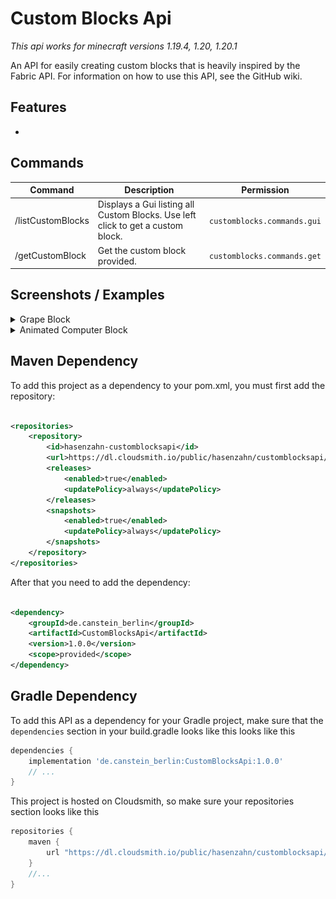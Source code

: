 # Custom Blocks Api

*This api works for minecraft versions 1.19.4, 1.20, 1.20.1*

An API for easily creating custom blocks that is heavily inspired by the Fabric API.
For information on how to use this API, see the GitHub wiki.

## Features

*

## Commands

| Command                 | Description                                                                     | Permission                  |
|-------------------------|---------------------------------------------------------------------------------|-----------------------------|
| /listCustomBlocks       | Displays a Gui listing all Custom Blocks. Use left click to get a custom block. | `customblocks.commands.gui` |
| /getCustomBlock <block> | Get the custom block provided.                                                  | `customblocks.commands.get` |

## Screenshots / Examples

<details><summary> Grape Block </summary>
    <img align="middle" src="https://github.com/CansteinBerlin/CustomBlocksApi/blob/master/images/grapes.png" height="200">
    <blockquote><details><summary> Code </summary>

~~~java
public class GrapesBlock extends CustomBlock {

    public static BooleanProperty BERRIES;

    static {
        BERRIES = Properties.BERRIES;
    }

    public GrapesBlock(BlockSettings settings) {
        super(settings, 4, new ItemBuilder(Material.EMERALD).setCustomModelData(4).setDisplayName("§r§6" + settings.getName()).build());
        setDefaultState(getDefaultState().with(BERRIES, false));
    }

    @Override
    public void appendProperties(PropertyListBuilder propertyListBuilder) {
        propertyListBuilder.add(BERRIES);
    }

    @Override
    public CustomBlockState getPlacementState(ItemPlacementContext ctx) {
        return getDefaultState().with(BERRIES, true);
    }

    @Override
    public ActionResult onUse(CustomBlockState state, World world, Location location, Player player, EquipmentSlot hand) {
        if (state.get(BERRIES) == false) {
            return ActionResult.SUCCESS;
        }
        state.with(BERRIES, false);
        state.update();

        //DropItem
        ItemStack stack = new ItemStack(Material.SWEET_BERRIES);
        stack.setAmount(blockRandom.nextInt(2) + 1);
        world.dropItem(location.add(settings.getWidth() / 2, 0, settings.getWidth() / 2), stack);

        //Regrow
        new BukkitRunnable() {

            @Override
            public void run() {
                state.with(BERRIES, true);
                state.update();
            }
        }.runTaskLater(CustomBlocksApiPlugin.getInstance(), blockRandom.nextInt(60) + 200);

        return ActionResult.SUCCESS;
    }

    @Override
    public void applyInitialModelTransformations(ItemDisplay display) {
        display.setRotation(blockRandom.nextInt(360), 0);
    }

    @Override
    public CMDLookupTable createCMDLookupTable(CMDLookupTableBuilder tableBuilder) {
        return tableBuilder.with(BERRIES, false).hasCustomModelData(5).addElement()
                .with(BERRIES, true).hasCustomModelData(4).addElement().build();
    }
}
~~~

</details></blockquote></details>

<details><summary> Animated Computer Block </summary>
    <img align="middle" src="https://github.com/CansteinBerlin/CustomBlocksApi/blob/master/images/computer.png" height="200">
    <blockquote><details><summary> Code </summary>

~~~java
public class AnimatedComputerBlock extends SimpleAnimatedBlock {

    private static BooleanProperty ENABLED;

    static {
        ENABLED = Properties.ENABLED;
    }

    public AnimatedComputerBlock(BlockSettings settings) {
        super(settings, new ItemBuilder(Material.DIAMOND).setCustomModelData(6).setDisplayName("§r§6" + settings.getName()).build(), 10, 7, 6);
        setDefaultState(getDefaultState().with(ENABLED, false));
    }

    @Override
    public void appendProperties(PropertyListBuilder propertyListBuilder) {
        propertyListBuilder.add(ENABLED);
    }

    @Override
    public void onNeighborUpdate(CustomBlockState state, World world, Location location, CustomBlock block, Location fromPos) {
        state.with(ENABLED, location.getBlock().getBlockPower() > 0);
        state.update();
    }

    @Override
    protected boolean shouldPlayFrames(TickState state) {
        return state.getCustomBlockState().get(ENABLED);
    }
}
~~~

</details></blockquote></details>

## Maven Dependency

To add this project as a dependency to your pom.xml, you must first add the repository:

```xml

<repositories>
    <repository>
        <id>hasenzahn-customblocksapi</id>
        <url>https://dl.cloudsmith.io/public/hasenzahn/customblocksapi/maven/</url>
        <releases>
            <enabled>true</enabled>
            <updatePolicy>always</updatePolicy>
        </releases>
        <snapshots>
            <enabled>true</enabled>
            <updatePolicy>always</updatePolicy>
        </snapshots>
    </repository>
</repositories>
```

After that you need to add the dependency:

```xml

<dependency>
    <groupId>de.canstein_berlin</groupId>
    <artifactId>CustomBlocksApi</artifactId>
    <version>1.0.0</version>
    <scope>provided</scope>
</dependency>
```

## Gradle Dependency

To add this API as a dependency for your Gradle project, make sure that the `dependencies` section in your build.gradle
looks like this
looks like this

```groovy
dependencies {
    implementation 'de.canstein_berlin:CustomBlocksApi:1.0.0'
    // ...
}
```

This project is hosted on Cloudsmith, so make sure your repositories section looks like this

```groovy
repositories {
    maven {
        url "https://dl.cloudsmith.io/public/hasenzahn/customblocksapi/maven/"
    }
    //...
}
```